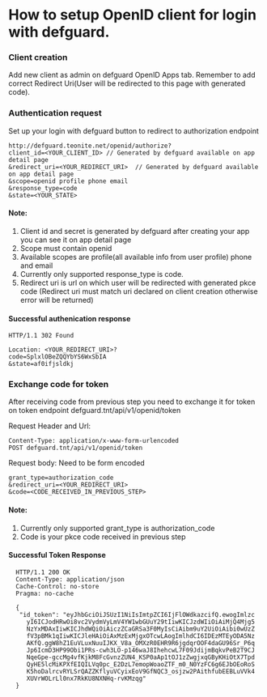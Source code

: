 # How to setup OpenID client for login with defguard.

### Client creation

Add new client as admin on defguard OpenID Apps tab. Remember to add correct Redirect Uri(User will be redirected to this page with generated code).

### Authentication request

Set up your login with defguard button to redirect to authorization endpoint

```
http://defguard.teonite.net/openid/authorize?
client_id=<YOUR_CLIENT_ID> // Generated by defguard available on app detail page
&redirect_uri=<YOUR_REDIRECT_URI>  // Generated by defguard available on app detail page
&scope=openid profile phone email
&response_type=code
&state=<YOUR_STATE>
```

#### Note:

1. Client id and secret is generated by defguard after creating your app you can see it on app detail page
2. Scope must contain openid
3. Available scopes are profile(all available info from user profile) phone and email
4. Currently only supported response_type is code.
5. Redirect uri is url on which user will be redirected with generated pkce code (Redirect uri must match uri declared on client creation otherwise error will be returned)

#### Successful authenication response

```
HTTP/1.1 302 Found

Location: <YOUR_REDIRECT_URI>?
code=SplxlOBeZQQYbYS6WxSbIA
&state=af0ifjsldkj
```

### Exchange code for token

After receiving code from previous step you need to exchange it for token
on token endpoint defguard.tnt/api/v1/openid/token

Request Header and Url:

```
Content-Type: application/x-www-form-urlencoded
POST defguard.tnt/api/v1/openid/token
```

Request body:
Need to be form encoded
```
grant_type=authorization_code
&redirect_uri=<YOUR_REDIRECT_URI>
&code=<CODE_RECEIVED_IN_PREVIOUS_STEP>
```

#### Note:

1. Currently only supported grant_type is authorization_code
2. Code is your pkce code received in previous step

#### Successful Token Response

```
  HTTP/1.1 200 OK
  Content-Type: application/json
  Cache-Control: no-store
  Pragma: no-cache

  {
   "id_token": "eyJhbGciOiJSUzI1NiIsImtpZCI6IjFlOWdkazcifQ.ewogImlzc
     yI6ICJodHRwOi8vc2VydmVyLmV4YW1wbGUuY29tIiwKICJzdWIiOiAiMjQ4Mjg5
     NzYxMDAxIiwKICJhdWQiOiAiczZCaGRSa3F0MyIsCiAibm9uY2UiOiAibi0wUzZ
     fV3pBMk1qIiwKICJleHAiOiAxMzExMjgxOTcwLAogImlhdCI6IDEzMTEyODA5Nz
     AKfQ.ggW8hZ1EuVLuxNuuIJKX_V8a_OMXzR0EHR9R6jgdqrOOF4daGU96Sr_P6q
     Jp6IcmD3HP99Obi1PRs-cwh3LO-p146waJ8IhehcwL7F09JdijmBqkvPeB2T9CJ
     NqeGpe-gccMg4vfKjkM8FcGvnzZUN4_KSP0aAp1tOJ1zZwgjxqGByKHiOtX7Tpd
     QyHE5lcMiKPXfEIQILVq0pc_E2DzL7emopWoaoZTF_m0_N0YzFC6g6EJbOEoRoS
     K5hoDalrcvRYLSrQAZZKflyuVCyixEoV9GfNQC3_osjzw2PAithfubEEBLuVVk4
     XUVrWOLrLl0nx7RkKU8NXNHq-rvKMzqg"
  }
```

